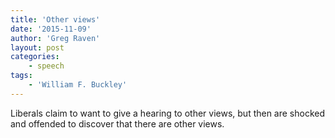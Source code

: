 ```yaml
---
title: 'Other views'
date: '2015-11-09'
author: 'Greg Raven'
layout: post
categories:
    - speech
tags:
    - 'William F. Buckley'
---
```


Liberals claim to want to give a hearing to other views, but then are shocked and offended to discover that there are other views.